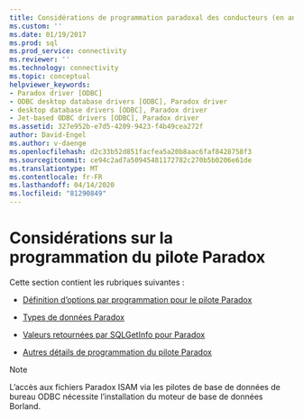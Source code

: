 ```yaml
---
title: Considérations de programmation paradoxal des conducteurs (en anglais seulement) Microsoft Docs
ms.custom: ''
ms.date: 01/19/2017
ms.prod: sql
ms.prod_service: connectivity
ms.reviewer: ''
ms.technology: connectivity
ms.topic: conceptual
helpviewer_keywords:
- Paradox driver [ODBC]
- ODBC desktop database drivers [ODBC], Paradox driver
- desktop database drivers [ODBC], Paradox driver
- Jet-based ODBC drivers [ODBC], Paradox driver
ms.assetid: 327e952b-e7d5-4209-9423-f4b49cea272f
author: David-Engel
ms.author: v-daenge
ms.openlocfilehash: d2c33b52d851facfea5a20b8aac6faf8428758f3
ms.sourcegitcommit: ce94c2ad7a50945481172782c270b5b0206e61de
ms.translationtype: MT
ms.contentlocale: fr-FR
ms.lasthandoff: 04/14/2020
ms.locfileid: "81290849"
---
```

# <a name="paradox-driver-programming-considerations"></a>Considérations sur la programmation du pilote Paradox
Cette section contient les rubriques suivantes :  
  
-   [Définition d’options par programmation pour le pilote Paradox](../../odbc/microsoft/setting-options-programmatically-for-the-paradox-driver.md)  
  
-   [Types de données Paradox](../../odbc/microsoft/paradox-data-types.md)  
  
-   [Valeurs retournées par SQLGetInfo pour Paradox](../../odbc/microsoft/sqlgetinfo-returned-values-for-paradox.md)  
  
-   [Autres détails de programmation du pilote Paradox](../../odbc/microsoft/other-paradox-driver-programming-details.md)  
  
> [!NOTE]  
>  L’accès aux fichiers Paradox ISAM via les pilotes de base de données de bureau ODBC nécessite l’installation du moteur de base de données Borland.
